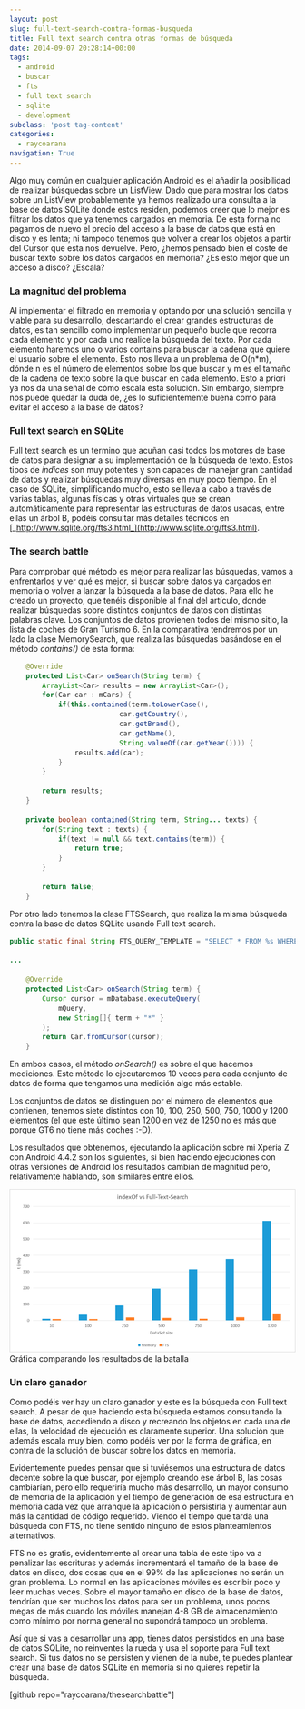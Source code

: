```yaml
---
layout: post
slug: full-text-search-contra-formas-busqueda
title: Full text search contra otras formas de búsqueda
date: 2014-09-07 20:28:14+00:00
tags:
  - android
  - buscar
  - fts
  - full text search
  - sqlite
  - development
subclass: 'post tag-content'
categories:
  - raycoarana
navigation: True
---
```


Algo muy común en cualquier aplicación Android es el añadir la posibilidad de realizar búsquedas sobre un ListView. Dado que para mostrar los datos sobre un ListView probablemente ya hemos realizado una consulta a la base de datos SQLite donde estos residen, podemos creer que lo mejor es filtrar los datos que ya tenemos cargados en memoria. De esta forma no pagamos de nuevo el precio del acceso a la base de datos que está en disco y es lenta; ni tampoco tenemos que volver a crear los objetos a partir del Cursor que esta nos devuelve. Pero, ¿hemos pensado bien el coste de buscar texto sobre los datos cargados en memoria? ¿Es esto mejor que un acceso a disco? ¿Escala?
<!--more-->

### La magnitud del problema
Al implementar el filtrado en memoria y optando por una solución sencilla y viable para su desarrollo, descartando el crear grandes estructuras de datos, es tan sencillo como implementar un pequeño bucle que recorra cada elemento y por cada uno realice la búsqueda del texto. Por cada elemento haremos uno o varios contains para buscar la cadena que quiere el usuario sobre el elemento. Esto nos lleva a un problema de O(n*m), dónde n es el número de elementos sobre los que buscar y m es el tamaño de la cadena de texto sobre la que buscar en cada elemento. Esto a priori ya nos da una señal de cómo escala esta solución. Sin embargo, siempre nos puede quedar la duda de, ¿es lo suficientemente buena como para evitar el acceso a la base de datos?

### Full text search en SQLite
Full text search es un termino que acuñan casi todos los motores de base de datos para designar a su implementación de la búsqueda de texto. Estos tipos de _índices_ son muy potentes y son capaces de manejar gran cantidad de datos y realizar búsquedas muy diversas en muy poco tiempo. En el caso de SQLite, simplificando mucho, esto se lleva a cabo a través de varias tablas, algunas físicas y otras virtuales que se crean automáticamente para representar las estructuras de datos usadas, entre ellas un árbol B, podéis consultar más detalles técnicos en [_http://www.sqlite.org/fts3.html_](http://www.sqlite.org/fts3.html).

### The search battle
Para comprobar qué método es mejor para realizar las búsquedas, vamos a enfrentarlos y ver qué es mejor, si buscar sobre datos ya cargados en memoria o volver a lanzar la búsqueda a la base de datos. Para ello he creado un proyecto, que tenéis disponible al final del artículo, donde realizar búsquedas sobre distintos conjuntos de datos con distintas palabras clave. Los conjuntos de datos provienen todos del mismo sitio, la lista de coches de Gran Turismo 6. En la comparativa tendremos por un lado la clase MemorySearch, que realiza las búsquedas basándose en el método _contains()_ de esta forma:

```java
    @Override
    protected List<Car> onSearch(String term) {
        ArrayList<Car> results = new ArrayList<Car>();
        for(Car car : mCars) {
            if(this.contained(term.toLowerCase(),
                           car.getCountry(),
                           car.getBrand(),
                           car.getName(),
                           String.valueOf(car.getYear()))) {
                results.add(car);
            }
        }

        return results;
    }

    private boolean contained(String term, String... texts) {
        for(String text : texts) {
            if(text != null && text.contains(term)) {
                return true;
            }
        }

        return false;
    }
```

Por otro lado tenemos la clase FTSSearch, que realiza la misma búsqueda contra la base de datos SQLite usando Full text search.

```java
public static final String FTS_QUERY_TEMPLATE = "SELECT * FROM %s WHERE _id IN (SELECT docid FROM %s_fts WHERE content MATCH ?)";

...

    @Override
    protected List<Car> onSearch(String term) {
        Cursor cursor = mDatabase.executeQuery(
            mQuery, 
            new String[]{ term + "*" }
        );
        return Car.fromCursor(cursor);
    }
```

En ambos casos, el método _onSearch()_ es sobre el que hacemos mediciones. Este método lo ejecutaremos 10 veces para cada conjunto de datos de forma que tengamos una medición algo más estable.

Los conjuntos de datos se distinguen por el número de elementos que contienen, tenemos siete distintos con 10, 100, 250, 500, 750, 1000 y 1200 elementos (el que este último sean 1200 en vez de 1250 no es más que porque GT6 no tiene más coches :-D).

Los resultados que obtenemos, ejecutando la aplicación sobre mi Xperia Z con Android 4.4.2 son los siguientes, si bien haciendo ejecuciones con otras versiones de Android los resultados cambian de magnitud pero, relativamente hablando, son similares entre ellos.

![Gráfica comparativa Full text search](/assets/images/search_methods_graph.png) Gráfica comparando los resultados de la batalla

### Un claro ganador
Como podéis ver hay un claro ganador y este es la búsqueda con Full text search. A pesar de que haciendo esta búsqueda estamos consultando la base de datos, accediendo a disco y recreando los objetos en cada una de ellas, la velocidad de ejecución es claramente superior. Una solución que además escala muy bien, como podéis ver por la forma de gráfica, en contra de la solución de buscar sobre los datos en memoria.

Evidentemente puedes pensar que si tuviésemos una estructura de datos decente sobre la que buscar, por ejemplo creando ese árbol B, las cosas cambiarían, pero ello requeriría mucho más desarrollo, un mayor consumo de memoria de la aplicación y el tiempo de generación de esa estructura en memoria cada vez que arranque la aplicación o persistirla y aumentar aún más la cantidad de código requerido. Viendo el tiempo que tarda una búsqueda con FTS, no tiene sentido ninguno de estos planteamientos alternativos.

FTS no es gratis, evidentemente al crear una tabla de este tipo va a penalizar las escrituras y además incrementará el tamaño de la base de datos en disco, dos cosas que en el 99% de las aplicaciones no serán un gran problema. Lo normal en las aplicaciones móviles es escribir poco y leer muchas veces. Sobre el mayor tamaño en disco de la base de datos, tendrían que ser muchos los datos para ser un problema, unos pocos megas de más cuando los móviles manejan 4-8 GB de almacenamiento como mínimo por norma general no supondrá tampoco un problema.

Así que si vas a desarrollar una app, tienes datos persistidos en una base de datos SQLite, no reinventes la rueda y usa el soporte para Full text search. Si tus datos no se persisten y vienen de la nube, te puedes plantear crear una base de datos SQLite en memoria si no quieres repetir la búsqueda.

[github repo="raycoarana/thesearchbattle"]
